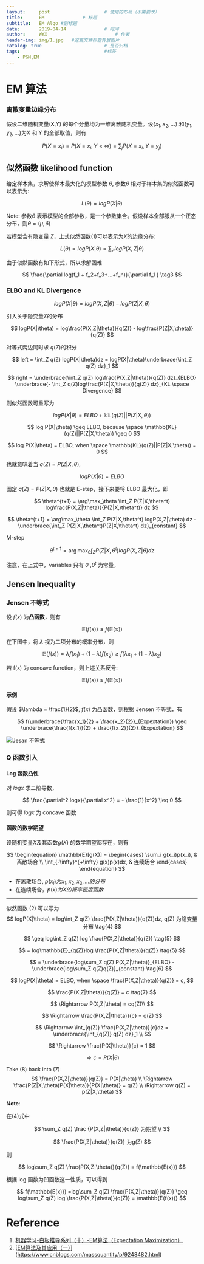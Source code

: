 ```yaml
---
layout:     post   				    # 使用的布局（不需要改）
title:      EM 				# 标题 
subtitle:   EM Algo #副标题
date:       2019-04-14 				# 时间
author:     WYX 						# 作者
header-img: img/1.jpg 	#这篇文章标题背景图片
catalog: true 						# 是否归档
tags:								#标签
    - PGM,EM
---
```




# EM 算法

### 离散变量边缘分布

假设二维随机变量(X,Y) 的每个分量均为一维离散随机变量。设{${x_1,x_2,...}$} 和{$y_1,y_2,...$}为X 和 Y 的全部取值，则有


$$
P(X=x_i) = P(X=x_i,Y< \infty) = \sum_{j}P(X=x_i,Y=y_j)
$$



## 似然函数 likelihood function

给定样本集，求解使样本最大化的模型参数 $\theta$, 参数$\theta$ 相对于样本集的似然函数可以表示为:



$$
L(\theta) = logP(X|\theta) \tag{1}
$$



Note: 参数$\theta$ 表示模型的全部参数，是一个参数集合。假设样本全部服从一个正态分布，则$\theta = ( \mu ,\delta)$

若模型含有隐变量 $Z$，上式似然函数(1)可以表示为$X$的边缘分布:



$$
L(\theta) = logP(X|\theta) = \sum_{Z} logP(X,Z|\theta) \tag{2}
$$

由于似然函数有如下形式，所以求解困难



$$
\frac{\partial log(f_1 + f_2+f_3+...+f_n)}{\partial f_1 }   \tag3
$$



### ELBO and KL Divergence


$$
logP(X|\theta) = log P(X,Z|\theta) - log P(Z|X,\theta) 
$$


引入关于隐变量Z的分布


$$
logP(X|\theta) = log\frac{P(X,Z|\theta)}{q(Z)} - log\frac{P(Z|X,\theta)}{q(Z)}
$$


对等式两边同时求 $q(Z)$的积分


$$
left = \int_Z q(Z) logP(X|\theta)dz = logP(X|\theta)\underbrace{\int_Z q(Z) dz}_1
$$

$$
right = \underbrace{\int_Z q(Z) log\frac{P(X,Z|\theta)}{q(Z)} dz}_{ELBO} \underbrace{- \int_Z q(Z)log\frac{P(Z|X,\theta)}{q(Z)} dz}_{KL \space Divergence}
$$


则似然函数可重写为


$$
logP(X|\theta) = ELBO + \mathbb{KL}(q(Z)||P(Z|X,\theta))
$$

$$
log P(X|\theta) \geq ELBO, because \space \mathbb{KL}(q(Z)||P(Z|X,\theta)) \geq 0
$$

$$
log P(X|\theta) = ELBO, when \space \mathbb{KL}(q(Z)||P(Z|X,\theta)) = 0
$$


也就意味着当 $q(Z) = P(Z|X,\theta)​$,


$$
logP(X|\theta) = ELBO
$$


固定  $q(Z) = P(Z|X,\theta)$ 也就是 E-step，接下来要将 ELBO 最大化，即


$$
\theta^{t+1} = \arg\max_\theta \int_Z P(Z|X,\theta^t) log\frac{P(X,Z|\theta)}{P(Z|X,\theta^t)} dz
$$

$$
\theta^{t+1} = \arg\max_\theta \int_Z P(Z|X,\theta^t) logP(X,Z|\theta) dz - \underbrace{\int_Z P(Z|X,\theta^t)P(Z|X,\theta^t) dz}_{constant}
$$


M-step


$$
\theta^{t+1} = \arg\max_\theta \int_Z P(Z|X,\theta^t) logP(X,Z|\theta) dz
$$


注意，在上式中，variables 只有 $\theta$ ,$\theta^t$ 为常量，



## Jensen Inequality

### Jensen 不等式

设 $f(x)$ 为**凸函数**，则有


$$
\mathbb{E}(f(x)) \geq f(\mathbb{E(x)})
$$


在下图中，将 $\lambda$ 视为二项分布的概率分布，则


$$
\mathbb{E}(f(x)) = \lambda f(x_1) +(1-\lambda)f(x_2) \geq f(\lambda x_1 + (1-\lambda)x_2)
$$


若 f(x) 为 concave function，则上述关系反号:


$$
\mathbb{E}(f(x)) \leq f(\mathbb{E(x)})
$$



#### 示例

假设 $\lambda = \frac{1}{2}$, $f(x)$ 为凸函数，则根据 Jensen 不等式，有


$$
f(\underbrace{\frac{x_1}{2} + \frac{x_2}{2}}_{Expextation}) \geq \underbrace{\frac{f(x_1)}{2} + \frac{f(x_2)}{2}}_{Expextation}
$$






![Jesan 不等式](https://pic.superbed.cn/item/5cb43ef53a213b041748aaab)

### Q 函数引入

#### Log 函数凸性

对 $log x$ 求二阶导数，


$$
\frac{\partial^2 logx}{\partial x^2} = - \frac{1}{x^2} \leq 0
$$


则可得 $logx​$ 为 concave 函数

#### 函数的数学期望

设随机变量$X$及其函数$g(X)$ 的数学期望都存在，则有



$$
\begin{equation}
\mathbb{E}[g(X)] = \begin{cases}
\sum_i g(x_i)p(x_i), & 离散场合 \\
\int_{-\infty}^{+\infty} g(x)p(x)dx, & 连续场合
\end{cases}
\end{equation}
$$




* 在离散场合, $p(x_i) 为 x_1,x_2,x_3,... 的分布$
* 在连续场合，$p(x) 为X的概率密度函数​$

---

似然函数 (2) 可以写为
$$
logP(X|\theta) = log\int_Z q(Z) \frac{P(X,Z|\theta)}{q(Z)}dz, q(Z) 为隐变量分布 \tag{4}
$$

$$
\geq log\int_Z q(Z) log \frac{P(X,Z|\theta)}{q(Z)} \tag{5}
$$

$$
= log\mathbb{E}_{q(Z)}log \frac{P(X,Z|\theta)}{q(Z)} \tag{5}
$$

$$
= \underbrace{log\sum_Z q(Z) P(X,Z|\theta)}_{ELBO} - \underbrace{log\sum_Z q(Z)q(Z)}_{constant} \tag{6}
$$


$$
logP(X|\theta) = ELBO, when \space \frac{P(X,Z|\theta)}{q(Z)} = c,
$$

$$
\frac{P(X,Z|\theta)}{q(Z)} = c \tag{7}
$$

$$
\Rightarrow P(X,Z|\theta) = cq(Z)\\
$$

$$
\Rightarrow  \frac{P(X,Z|\theta)}{c} = q(Z)
$$

$$
\Rightarrow \int_{q(Z)} \frac{P(X,Z|\theta)}{c}dz = \underbrace{\int_{q(Z)} q(Z) dz}_1 \\
$$

$$
\Rightarrow \frac{P(X|\theta)}{c} = 1
$$

$$
\Rightarrow c = P(X|\theta) \tag{8}
$$

Take (8) back into (7)
$$
\frac{P(X,Z|\theta)}{q(Z)} = P(X|\theta) \\ 
\Rightarrow \frac{P(Z|X,\theta)P(X|\theta)}{P(X|\theta)} = q(Z) \\
\Rightarrow q(Z) = p(Z|X,\theta)
$$




**Note**:

在(4)式中


$$
\sum_Z q(Z) \frac {P(X,Z|\theta)}{q(Z)}   为期望 \\
$$

$$
\frac{P(X,Z|\theta)}{q(Z)} 为g(Z)
$$


则 


$$
log\sum_Z q(Z) \frac{P(X,Z|\theta)}{q(Z)} = f(\mathbb{E(x)})
$$


根据 log 函数为凹函数这一性质，可以得到


$$
f(\mathbb{E(x)}) =log\sum_Z q(Z) \frac{P(X,Z|\theta)}{q(Z)} \geq log\sum_Z q(Z) log \frac{P(X,Z|\theta)}{q(Z)} = \mathbb{E(f(x))}
$$



# Reference

1. [机器学习-白板推导系列（十）-EM算法（Expectation Maximization）](<https://www.bilibili.com/video/av31906558/?p=3>)
2. [[EM算法及其应用（一）](https://www.cnblogs.com/massquantity/p/9248482.html)](<https://www.cnblogs.com/massquantity/p/9248482.html>)


